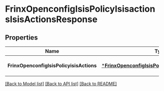 # FrinxOpenconfigIsisPolicyIsisactionsIsisActionsResponse

## Properties
Name | Type | Description | Notes
------------ | ------------- | ------------- | -------------
**FrinxOpenconfigIsisPolicyisisActions** | [***FrinxOpenconfigIsisPolicyIsisactionsIsisActions**](frinx.openconfig.isis.policy.isisactions.IsisActions.md) |  | [optional] [default to null]

[[Back to Model list]](../README.md#documentation-for-models) [[Back to API list]](../README.md#documentation-for-api-endpoints) [[Back to README]](../README.md)


